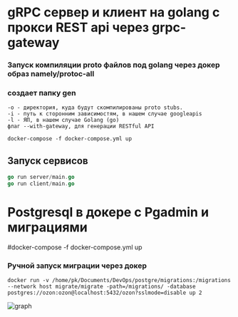 # gRPC сервер и клиент на golang с прокси REST api через grpc-gateway 

### Запуск компиляции proto файлов под golang через докер образ namely/protoc-all
### создает папку gen

```
-o - директория, куда будут скомпилированы proto stubs.
-i - путь к сторонним зависимостям, в нашем случае googleapis
-l - ЯП, в нашем случае Golang (go)
флаг --with-gateway, для генерации RESTful API
```

```
docker-compose -f docker-compose.yml up
```

## Запуск сервисов
```go
go run server/main.go
go run client/main.go 
```

# Postgresql в докере c Pgadmin и миграциями

#docker-compose -f docker-compose.yml up

### Ручной запуск миграции через докер
```
docker run -v /home/pk/Documents/DevOps/postgre/migrations:/migrations --network host migrate/migrate -path=/migrations/ -database postgres://ozon:ozon@localhost:5432/ozon?sslmode=disable up 2
```

![graph](/Screenshot_83.png)

